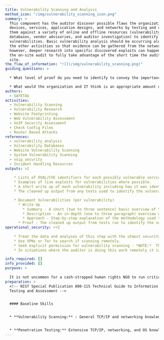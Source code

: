 ```yaml
---
title: Vulnerability Scanning and Analysis
method_icon: "/img/vulnerability_scanning_icon.png"
summary: >
  This component has the auditor discover possible flaws the organization's
  devices, services, application designs, and networks by testing and comparing
  them against a variety of online and offline resources (vulnerability
  databases, vendor advisories, and auditor investigation) to identify known
  vulnerabilities. Basic vulnerability analysis should be occurring along-side
  the other activities so that evidence can be gathered from the network,
  however, deeper research into specific discovered exploits can happen after
  the on-site audit to fully take advantage of the short time the auditor has on
  site.
the_flow_of_information: "![](/img/vulnerability_scanning.png)"
guiding_questions: >
  
  * What level of proof do you need to identify to convey the importance (or importance) of a vulnerability to the organization?

  * What would the organization and IT think is an appropriate amount of the IT staffs time that you can request to get the information you need?
authors:
  - SAFETAG
activities:
  - Vulnerability Scanning
  - Vulnerability Research
  - Website Footprinting
  - Web Vulnerability Assessment
  - VoIP Security Assessment
  - Check Config Files
  - Router Based Attacks
references:
  - vulnerability_analysis
  - Vulnerability Databases
  - Website Vulnerability Scanning
  - System Vulnerability Scanning
  - voip_security
  - Incident Handling Resources
outputs: >2
  
    * Lists of OVAL/CVE identifiers for each possibly vulnerable service/system.
    * Examples of live exploits for vulnerabilities where possible.
    * A short write up of each vulnerability including how it was identified.
    * The cleaned up output from any tests used to identify the vulnerability.

    * Document Vulnerabilities (per vulnerability)
      * Write Up
        * Summary - A short (two to three sentence) basic overview of the vulnerability, including a discussion of potential impacts.
        * Description - An in-depth (one to three paragraph) overview of the vulnerability.
        * Approach - Step-by-step explanation of the methodology used that is tool agnostic.
  	  * Proof - The cleaned up output from tests run to identify the vulnerability.
operational_security: >+2
  
    * Treat the data and analyses of this step with the utmost security.
    * Use VPNs or Tor to search if scanning remotely.
    * Seek explicit permission for vulnerability scanning - *NOTE:*  The organization might not be in a position to give you meaningful “permission” to carry out an active remote assessment of "cloud services" used within the organization.
    * In situations where the auditor is doing this work remotely it is important to only run "safe" tests that have no possibility of causing damage to the network. 

info_required: []
info_provided: []
purpose: >
  
  It is not uncommon for a cash-strapped human rights NGO to run critical infrastructure themselves on available equipment. A better-resourced organization may host its critical services at a remote data center, or outsource its IT infrastructure to cloud providers, such as Google Apps, and/or to ad-hoc services (Dropbox, Yahoo! mail, Wordpress, etc.). Regardless, it is rare to have someone designated to update and patch systems as vulnerabilities are released, or to view the services from a security -- as opposed to availability -- standpoint.
preparation: >
  <!-- NIST Special Publication 800-115 Technical Guide to Information Security
  Testing and Assessment -->


  #### Baseline Skills


  * **Vulnerability Scanning:** : General TCP/IP and networking knowledge; knowledge of ports, protocols, services, and vulnerabilities for a variety of operating systems; ability to use automated vulnerability scanning tools and interpret/analyze the results


  * **Penetration Testing:** Extensive TCP/IP, networking, and OS knowledge; advanced knowledge of network and system vulnerabilities and exploits; knowledge of techniques to evade security detection
---
```


